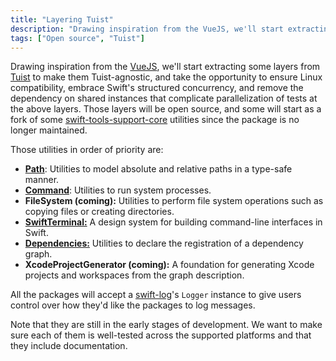```yaml
---
title: "Layering Tuist"
description: "Drawing inspiration from the VueJS, we'll start extracting some layers from Tuist to make them Tuist-agnostic, and take the opportunity to ensure Linux compatibility, embrace Swift's structured concurrency, and remove the dependency on shared instances that complicate parallelization of tests at the above layers."
tags: ["Open source", "Tuist"]
---
```


Drawing inspiration from the [VueJS](https://vuejs.org/),
we'll start extracting some layers from [Tuist](https://github.com/tuist/tuist) to make them Tuist-agnostic,
and take the opportunity to ensure Linux compatibility,
embrace Swift's structured concurrency,
and remove the dependency on shared instances that complicate parallelization of tests at the above layers.
Those layers will be open source, and some will start as a fork of some [swift-tools-support-core](https://github.com/apple/swift-tools-support-core) utilities since the package is no longer maintained.

Those utilities in order of priority are:

- [**Path**](https://github.com/tuist/path): Utilities to model absolute and relative paths in a type-safe manner.
- [**Command**](https://github.com/tuist/command): Utilities to run system processes.
- **FileSystem (coming):** Utilities to perform file system operations such as copying files or creating directories.
- [**SwiftTerminal:**](https://github.com/tuist/swiftterminal) A design system for building command-line interfaces in Swift.
- [**Dependencies:**](https://github.com/tuist/dependencies) Utilities to declare the registration of a dependency graph.
- **XcodeProjectGenerator (coming):** A foundation for generating Xcode projects and workspaces from the graph description.

All the packages will accept a [swift-log](https://github.com/apple/swift-log)'s `Logger` instance to give users control over how they'd like the packages to log messages.

Note that they are still in the early stages of development. We want to make sure each of them is well-tested across the supported platforms and that they include documentation.
